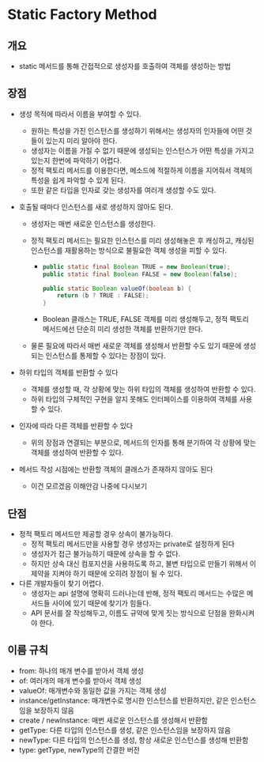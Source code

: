# Static Factory Method

## 개요

- static 메서드를 통해 간접적으로 생성자를 호출하여 객체를 생성하는 방법

## 장점

- 생성 목적에 따라서 이름을 부여할 수 있다.

  - 원하는 특성을 가진 인스턴스를 생성하기 위해서는 생성자의 인자들에 어떤 것들이 있는지 미리 알아야 한다.
  - 생성자는 이름을 가질 수 없기 때문에 생성되는 인스턴스가 어떤 특성을 가지고 있는지 한번에 파악하기 어렵다.
  - 정적 팩토리 메서드를 이용한다면, 메소드에 적절하게 이름을 지어줘서 객체의 특성을 쉽게 파악할 수 있게 된다.
  - 또한 같은 타입을 인자로 갖는 생성자를 여러개 생성할 수도 있다.
  
- 호출될 때마다 인스턴스를 새로 생성하지 않아도 된다.

  - 생성자는 매번 새로운 인스턴스를 생성한다.
  
  - 정적 팩토리 메서드는 필요한 인스턴스를 미리 생성해놓은 후 캐싱하고, 캐싱된 인스턴스를 재활용하는 방식으로 불필요한 객체 생성을 피할 수 있다.
  
    - ```java
      public static final Boolean TRUE = new Boolean(true);
      public static final Boolean FALSE = new Boolean(false);
      
      public static Boolean valueOf(boolean b) {
          return (b ? TRUE : FALSE);
      }
      ```
  
    - Boolean 클래스는 TRUE, FALSE 객체를 미리 생성해두고, 정적 팩토리 메서드에선 단순히 미리 생성한 객체를 반환하기만 한다.
  
  - 물론 필요에 따라서 매번 새로운 객체를 생성해서 반환할 수도 있기 때문에 생성되는 인스턴스를 통제할 수 있다는 장점이 있다.
  
- 하위 타입의 객체를 반환할 수 있다

  - 객체를 생성할 때, 각 상황에 맞는 하위 타입의 객체를 생성하여 반환할 수 있다.
  - 하위 타입의 구체적인 구현을 알지 못해도 인터페이스를 이용하여 객체를 사용할 수 있다.
  
- 인자에 따라 다른 객체를 반환할 수 있다
  - 위의 장점과 연결되는 부분으로, 메서드의 인자를 통해 분기하여 각 상황에 맞는 객체를 생성하여 반환할 수 있다.

- 메서드 작성 시점에는 반환할 객체의 클래스가 존재하지 않아도 된다
  - 이건 모르겠음 이해안감 나중에 다시보기


## 단점

- 정적 팩토리 메서드만 제공할 경우 상속이 불가능하다.
  - 정적 팩토리 메서드만을 사용할 경우 생성자는 private로 설정하게 된다
  - 생성자가 접근 불가능하기 때문에 상속을 할 수 없다.
  - 하지만 상속 대신 컴포지션을 사용하도록 하고, 불변 타입으로 만들기 위해서 이 제약을 지켜야 하기 때문에 오히려 장점이 될 수 있다.
- 다른 개발자들이 찾기 어렵다.
  - 생성자는 api 설명에 명확히 드러나는데 반해, 정적 팩토리 메서드는 수많은 메서드들 사이에 있기 때문에 찾기가 힘들다.
  - API 문서를 잘 작성해두고, 이름도 규약에 맞게 짓는 방식으로 단점을 완화시켜야 한다.



## 이름 규칙

- from: 하나의 매개 변수를 받아서 객체 생성
- of: 여러개의 매개 변수를 받아서 객체 생성
- valueOf: 매개변수와 동일한 값을 가지는 객체 생성
- instance/getInstance: 매개변수로 명시한 인스턴스를 반환하지만, 같은 인스턴스임을 보장하지 않음
- create / newInstance: 매번 새로운 인스턴스를 생성해서 반환함
- getType: 다른 타입의 인스턴스를 생성, 같은 인스턴스임을 보장하지 않음
- newType: 다른 타입의 인스턴스를 생성, 항상 새로운 인스턴스를 생성해 반환함
- type: getType, newType의 간결한 버전

